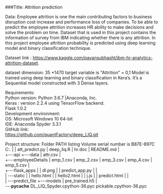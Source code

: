 ###Title: Attrition prediction

Data:
Employee attrition is one the main contributing factors to business disruption cost increase and performance loss of companies. To be able to predict the employee attrition increases HR ability to make decisions and solve the problem on time. Dataset that is used in this project contains the information of survey from IBM indicating whether there is any attrition. In this project employee attrition probability is predicted using deep learning model and binary classification technique.

Dataset link : https://www.kaggle.com/pavansubhasht/ibm-hr-analytics-attrition-dataset.

dataset dimension: 35 *1470 target variable is "Attrition" = 0,1
Model is trained using deep learning and binary classification in Kera’s.
It’s a Sequential model constructed with 3 Dense layers.  

Requirements:  
Python version: Python 3.6.7 |Anaconda, Inc.  
Keras : version 2.2.4 using TensorFlow backend.  
Flask 1.0.2  
Development environment:  
OS: Microsoft Windows 10 64-bit  
IDE: Anaconda Spyder 3.3.1  
GitHub link:  
https://github.com/quantFactory/deep_LIQ.git  

Project structure: 
Folder PATH listing
Volume serial number is B87E-897C
C:.
| 
|   att_predict.py
|   deep_liq.R
|   hr.doc
|   README.md
|   
+---api
+---data
|       attr.csv
|       
+---employeeDetails
|       emp_1.csv
|       emp_2.csv
|       emp_3.csv
|       emp_4.csv
|       emp_5.csv
|       
+---flask_apps
|   |   dl.png
|   |   predict_app.py
|   |   
|   \---static
|       |   hello.html
|       |   hello2.html
|       |   j.js
|       |   predict.html
|       |   
|       \---predict_file
+---models
|       pre_trained.h5
|       
\---__pycache__
        DL_LIQ_Spyder.cpython-36.pyc
        pickable.cpython-36.pyc


 





